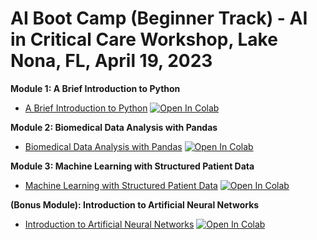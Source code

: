 # AI Boot Camp (Beginner Track) - AI in Critical Care Workshop, Lake Nona, FL, April 19, 2023

**Module 1: A Brief Introduction to Python**
* [A Brief Introduction to Python](https://github.com/gatorai/aicc23/blob/main/Lake%20Nona%20-%201%20-%20A%20Brief%20Introduction%20to%20Python.ipynb) [![Open In Colab](https://colab.research.google.com/assets/colab-badge.svg)](https://colab.research.google.com/github/gatorai/aicc23/blob/main/Lake%20Nona%20-%201%20-%20A%20Brief%20Introduction%20to%20Python.ipynb)
  
**Module 2: Biomedical Data Analysis with Pandas**
* [Biomedical Data Analysis with Pandas](https://github.com/gatorai/aicc23/blob/main/Lake%20Nona%20-%202%20-%20Biomedical%20Data%20Analysis%20with%20Pandas.ipynb) [![Open In Colab](https://colab.research.google.com/assets/colab-badge.svg)](https://colab.research.google.com/github/gatorai/aicc23/blob/main/Lake%20Nona%20-%202%20-%20Biomedical%20Data%20Analysis%20with%20Pandas.ipynb)
  
**Module 3: Machine Learning with Structured Patient Data**
* [Machine Learning with Structured Patient Data](https://github.com/gatorai/aicc23/blob/main/Lake%20Nona%20-%203%20-%20Machine%20Learning%20with%20Structured%20Patient%20Data.ipynb) [![Open In Colab](https://colab.research.google.com/assets/colab-badge.svg)](https://colab.research.google.com/github/gatorai/aicc23/blob/main/Lake%20Nona%20-%203%20-%20Machine%20Learning%20with%20Structured%20Patient%20Data.ipynb)
  
**(Bonus Module): Introduction to Artificial Neural Networks**
* [Introduction to Artificial Neural Networks](https://github.com/gatorai/aicc23/blob/main/Lake%20Nona%20-%20Bonus%20-%20Introduction%20to%20Artificial%20Neural%20Networks.ipynb) [![Open In Colab](https://colab.research.google.com/assets/colab-badge.svg)](https://colab.research.google.com/github/gatorai/aicc23/blob/main/Lake%20Nona%20-%20Bonus%20-%20Introduction%20to%20Artificial%20Neural%20Networks.ipynb)
  
